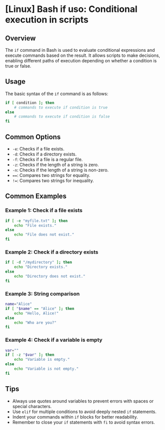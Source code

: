 # [Linux] Bash if uso: Conditional execution in scripts

## Overview
The `if` command in Bash is used to evaluate conditional expressions and execute commands based on the result. It allows scripts to make decisions, enabling different paths of execution depending on whether a condition is true or false.

## Usage
The basic syntax of the `if` command is as follows:

```bash
if [ condition ]; then
    # commands to execute if condition is true
else
    # commands to execute if condition is false
fi
```

## Common Options
- `-e`: Checks if a file exists.
- `-d`: Checks if a directory exists.
- `-f`: Checks if a file is a regular file.
- `-z`: Checks if the length of a string is zero.
- `-n`: Checks if the length of a string is non-zero.
- `==`: Compares two strings for equality.
- `!=`: Compares two strings for inequality.

## Common Examples

### Example 1: Check if a file exists
```bash
if [ -e "myfile.txt" ]; then
    echo "File exists."
else
    echo "File does not exist."
fi
```

### Example 2: Check if a directory exists
```bash
if [ -d "/mydirectory" ]; then
    echo "Directory exists."
else
    echo "Directory does not exist."
fi
```

### Example 3: String comparison
```bash
name="Alice"
if [ "$name" == "Alice" ]; then
    echo "Hello, Alice!"
else
    echo "Who are you?"
fi
```

### Example 4: Check if a variable is empty
```bash
var=""
if [ -z "$var" ]; then
    echo "Variable is empty."
else
    echo "Variable is not empty."
fi
```

## Tips
- Always use quotes around variables to prevent errors with spaces or special characters.
- Use `elif` for multiple conditions to avoid deeply nested `if` statements.
- Indent your commands within `if` blocks for better readability.
- Remember to close your `if` statements with `fi` to avoid syntax errors.